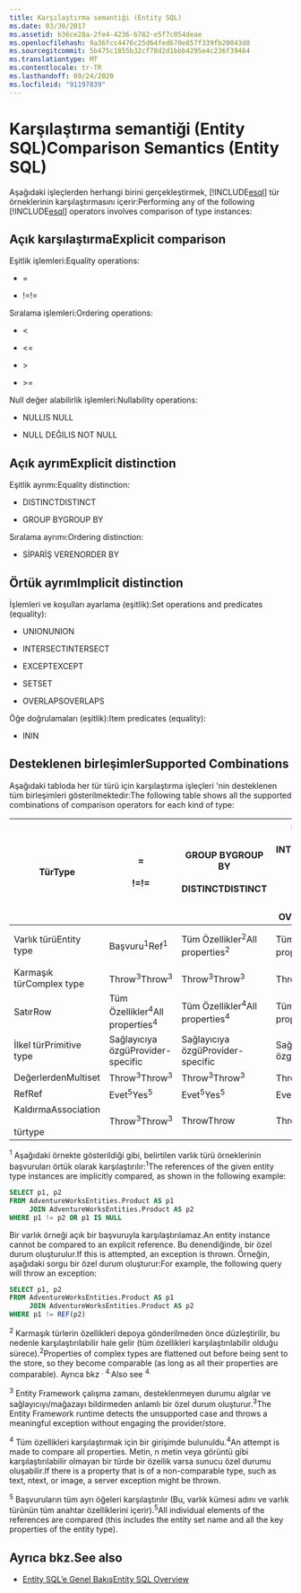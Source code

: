 ```yaml
---
title: Karşılaştırma semantiği (Entity SQL)
ms.date: 03/30/2017
ms.assetid: b36ce28a-2fe4-4236-b782-e5f7c054deae
ms.openlocfilehash: 9a36fcc4476c25d64fed670e857f339fb20043d8
ms.sourcegitcommit: 5b475c1855b32cf78d2d1bbb4295e4c236f39464
ms.translationtype: MT
ms.contentlocale: tr-TR
ms.lasthandoff: 09/24/2020
ms.locfileid: "91197839"
---
```

# <a name="comparison-semantics-entity-sql"></a><span data-ttu-id="642fd-102">Karşılaştırma semantiği (Entity SQL)</span><span class="sxs-lookup"><span data-stu-id="642fd-102">Comparison Semantics (Entity SQL)</span></span>

<span data-ttu-id="642fd-103">Aşağıdaki işleçlerden herhangi birini gerçekleştirmek, [!INCLUDE[esql](../../../../../../includes/esql-md.md)] tür örneklerinin karşılaştırmasını içerir:</span><span class="sxs-lookup"><span data-stu-id="642fd-103">Performing any of the following [!INCLUDE[esql](../../../../../../includes/esql-md.md)] operators involves comparison of type instances:</span></span>  
  
## <a name="explicit-comparison"></a><span data-ttu-id="642fd-104">Açık karşılaştırma</span><span class="sxs-lookup"><span data-stu-id="642fd-104">Explicit comparison</span></span>  

 <span data-ttu-id="642fd-105">Eşitlik işlemleri:</span><span class="sxs-lookup"><span data-stu-id="642fd-105">Equality operations:</span></span>  
  
- =  
  
- <span data-ttu-id="642fd-106">!=</span><span class="sxs-lookup"><span data-stu-id="642fd-106">!=</span></span>  
  
 <span data-ttu-id="642fd-107">Sıralama işlemleri:</span><span class="sxs-lookup"><span data-stu-id="642fd-107">Ordering operations:</span></span>  
  
- <  
  
- \<=  
  
- \>  
  
- \>=  
  
 <span data-ttu-id="642fd-108">Null değer alabilirlik işlemleri:</span><span class="sxs-lookup"><span data-stu-id="642fd-108">Nullability operations:</span></span>  
  
- <span data-ttu-id="642fd-109">NULL</span><span class="sxs-lookup"><span data-stu-id="642fd-109">IS NULL</span></span>  
  
- <span data-ttu-id="642fd-110">NULL DEĞIL</span><span class="sxs-lookup"><span data-stu-id="642fd-110">IS NOT NULL</span></span>  
  
## <a name="explicit-distinction"></a><span data-ttu-id="642fd-111">Açık ayrım</span><span class="sxs-lookup"><span data-stu-id="642fd-111">Explicit distinction</span></span>  

 <span data-ttu-id="642fd-112">Eşitlik ayrımı:</span><span class="sxs-lookup"><span data-stu-id="642fd-112">Equality distinction:</span></span>  
  
- <span data-ttu-id="642fd-113">DISTINCT</span><span class="sxs-lookup"><span data-stu-id="642fd-113">DISTINCT</span></span>  
  
- <span data-ttu-id="642fd-114">GROUP BY</span><span class="sxs-lookup"><span data-stu-id="642fd-114">GROUP BY</span></span>  
  
 <span data-ttu-id="642fd-115">Sıralama ayrımı:</span><span class="sxs-lookup"><span data-stu-id="642fd-115">Ordering distinction:</span></span>  
  
- <span data-ttu-id="642fd-116">SİPARİŞ VEREN</span><span class="sxs-lookup"><span data-stu-id="642fd-116">ORDER BY</span></span>  
  
## <a name="implicit-distinction"></a><span data-ttu-id="642fd-117">Örtük ayrım</span><span class="sxs-lookup"><span data-stu-id="642fd-117">Implicit distinction</span></span>  

 <span data-ttu-id="642fd-118">İşlemleri ve koşulları ayarlama (eşitlik):</span><span class="sxs-lookup"><span data-stu-id="642fd-118">Set operations and predicates (equality):</span></span>  
  
- <span data-ttu-id="642fd-119">UNION</span><span class="sxs-lookup"><span data-stu-id="642fd-119">UNION</span></span>  
  
- <span data-ttu-id="642fd-120">INTERSECT</span><span class="sxs-lookup"><span data-stu-id="642fd-120">INTERSECT</span></span>  
  
- <span data-ttu-id="642fd-121">EXCEPT</span><span class="sxs-lookup"><span data-stu-id="642fd-121">EXCEPT</span></span>  
  
- <span data-ttu-id="642fd-122">SET</span><span class="sxs-lookup"><span data-stu-id="642fd-122">SET</span></span>  
  
- <span data-ttu-id="642fd-123">OVERLAPS</span><span class="sxs-lookup"><span data-stu-id="642fd-123">OVERLAPS</span></span>  
  
 <span data-ttu-id="642fd-124">Öğe doğrulamaları (eşitlik):</span><span class="sxs-lookup"><span data-stu-id="642fd-124">Item predicates (equality):</span></span>  
  
- <span data-ttu-id="642fd-125">IN</span><span class="sxs-lookup"><span data-stu-id="642fd-125">IN</span></span>  
  
## <a name="supported-combinations"></a><span data-ttu-id="642fd-126">Desteklenen birleşimler</span><span class="sxs-lookup"><span data-stu-id="642fd-126">Supported Combinations</span></span>  

 <span data-ttu-id="642fd-127">Aşağıdaki tabloda her tür türü için karşılaştırma işleçleri 'nin desteklenen tüm birleşimleri gösterilmektedir:</span><span class="sxs-lookup"><span data-stu-id="642fd-127">The following table shows all the supported combinations of comparison operators for each kind of type:</span></span>  
  
|<span data-ttu-id="642fd-128">**Tür**</span><span class="sxs-lookup"><span data-stu-id="642fd-128">**Type**</span></span>|**=**<br /><br /> <span data-ttu-id="642fd-129">**!=**</span><span class="sxs-lookup"><span data-stu-id="642fd-129">**!=**</span></span>|<span data-ttu-id="642fd-130">**GROUP BY**</span><span class="sxs-lookup"><span data-stu-id="642fd-130">**GROUP BY**</span></span><br /><br /> <span data-ttu-id="642fd-131">**DISTINCT**</span><span class="sxs-lookup"><span data-stu-id="642fd-131">**DISTINCT**</span></span>|<span data-ttu-id="642fd-132">**BIRLEŞIM**</span><span class="sxs-lookup"><span data-stu-id="642fd-132">**UNION**</span></span><br /><br /> <span data-ttu-id="642fd-133">**INTERSECT**</span><span class="sxs-lookup"><span data-stu-id="642fd-133">**INTERSECT**</span></span><br /><br /> <span data-ttu-id="642fd-134">**EXCEPT**</span><span class="sxs-lookup"><span data-stu-id="642fd-134">**EXCEPT**</span></span><br /><br /> <span data-ttu-id="642fd-135">**KURMAK**</span><span class="sxs-lookup"><span data-stu-id="642fd-135">**SET**</span></span><br /><br /> <span data-ttu-id="642fd-136">**OVERLAPS**</span><span class="sxs-lookup"><span data-stu-id="642fd-136">**OVERLAPS**</span></span>|<span data-ttu-id="642fd-137">**'NDAKI**</span><span class="sxs-lookup"><span data-stu-id="642fd-137">**IN**</span></span>|<span data-ttu-id="642fd-138">**<   <=**</span><span class="sxs-lookup"><span data-stu-id="642fd-138">**<   <=**</span></span><br /><br /> <span data-ttu-id="642fd-139">**>   >=**</span><span class="sxs-lookup"><span data-stu-id="642fd-139">**>   >=**</span></span>|<span data-ttu-id="642fd-140">**ORDER BY**</span><span class="sxs-lookup"><span data-stu-id="642fd-140">**ORDER BY**</span></span>|<span data-ttu-id="642fd-141">**NULL**</span><span class="sxs-lookup"><span data-stu-id="642fd-141">**IS NULL**</span></span><br /><br /> <span data-ttu-id="642fd-142">**NULL DEĞIL**</span><span class="sxs-lookup"><span data-stu-id="642fd-142">**IS NOT NULL**</span></span>|  
|-|-|-|-|-|-|-|-|  
|<span data-ttu-id="642fd-143">Varlık türü</span><span class="sxs-lookup"><span data-stu-id="642fd-143">Entity type</span></span>|<span data-ttu-id="642fd-144">Başvuru<sup>1</sup></span><span class="sxs-lookup"><span data-stu-id="642fd-144">Ref<sup>1</sup></span></span>|<span data-ttu-id="642fd-145">Tüm Özellikler<sup>2</sup></span><span class="sxs-lookup"><span data-stu-id="642fd-145">All properties<sup>2</sup></span></span>|<span data-ttu-id="642fd-146">Tüm Özellikler<sup>2</sup></span><span class="sxs-lookup"><span data-stu-id="642fd-146">All properties<sup>2</sup></span></span>|<span data-ttu-id="642fd-147">Tüm Özellikler<sup>2</sup></span><span class="sxs-lookup"><span data-stu-id="642fd-147">All properties<sup>2</sup></span></span>|<span data-ttu-id="642fd-148">Throw<sup>3</sup></span><span class="sxs-lookup"><span data-stu-id="642fd-148">Throw<sup>3</sup></span></span>|<span data-ttu-id="642fd-149">Throw<sup>3</sup></span><span class="sxs-lookup"><span data-stu-id="642fd-149">Throw<sup>3</sup></span></span>|<span data-ttu-id="642fd-150">Başvuru<sup>1</sup></span><span class="sxs-lookup"><span data-stu-id="642fd-150">Ref<sup>1</sup></span></span>|  
|<span data-ttu-id="642fd-151">Karmaşık tür</span><span class="sxs-lookup"><span data-stu-id="642fd-151">Complex type</span></span>|<span data-ttu-id="642fd-152">Throw<sup>3</sup></span><span class="sxs-lookup"><span data-stu-id="642fd-152">Throw<sup>3</sup></span></span>|<span data-ttu-id="642fd-153">Throw<sup>3</sup></span><span class="sxs-lookup"><span data-stu-id="642fd-153">Throw<sup>3</sup></span></span>|<span data-ttu-id="642fd-154">Throw<sup>3</sup></span><span class="sxs-lookup"><span data-stu-id="642fd-154">Throw<sup>3</sup></span></span>|<span data-ttu-id="642fd-155">Throw<sup>3</sup></span><span class="sxs-lookup"><span data-stu-id="642fd-155">Throw<sup>3</sup></span></span>|<span data-ttu-id="642fd-156">Throw<sup>3</sup></span><span class="sxs-lookup"><span data-stu-id="642fd-156">Throw<sup>3</sup></span></span>|<span data-ttu-id="642fd-157">Throw<sup>3</sup></span><span class="sxs-lookup"><span data-stu-id="642fd-157">Throw<sup>3</sup></span></span>|<span data-ttu-id="642fd-158">Throw<sup>3</sup></span><span class="sxs-lookup"><span data-stu-id="642fd-158">Throw<sup>3</sup></span></span>|  
|<span data-ttu-id="642fd-159">Satır</span><span class="sxs-lookup"><span data-stu-id="642fd-159">Row</span></span>|<span data-ttu-id="642fd-160">Tüm Özellikler<sup>4</sup></span><span class="sxs-lookup"><span data-stu-id="642fd-160">All properties<sup>4</sup></span></span>|<span data-ttu-id="642fd-161">Tüm Özellikler<sup>4</sup></span><span class="sxs-lookup"><span data-stu-id="642fd-161">All properties<sup>4</sup></span></span>|<span data-ttu-id="642fd-162">Tüm Özellikler<sup>4</sup></span><span class="sxs-lookup"><span data-stu-id="642fd-162">All properties<sup>4</sup></span></span>|<span data-ttu-id="642fd-163">Throw<sup>3</sup></span><span class="sxs-lookup"><span data-stu-id="642fd-163">Throw<sup>3</sup></span></span>|<span data-ttu-id="642fd-164">Throw<sup>3</sup></span><span class="sxs-lookup"><span data-stu-id="642fd-164">Throw<sup>3</sup></span></span>|<span data-ttu-id="642fd-165">Tüm Özellikler<sup>4</sup></span><span class="sxs-lookup"><span data-stu-id="642fd-165">All properties<sup>4</sup></span></span>|<span data-ttu-id="642fd-166">Throw<sup>3</sup></span><span class="sxs-lookup"><span data-stu-id="642fd-166">Throw<sup>3</sup></span></span>|  
|<span data-ttu-id="642fd-167">İlkel tür</span><span class="sxs-lookup"><span data-stu-id="642fd-167">Primitive type</span></span>|<span data-ttu-id="642fd-168">Sağlayıcıya özgü</span><span class="sxs-lookup"><span data-stu-id="642fd-168">Provider-specific</span></span>|<span data-ttu-id="642fd-169">Sağlayıcıya özgü</span><span class="sxs-lookup"><span data-stu-id="642fd-169">Provider-specific</span></span>|<span data-ttu-id="642fd-170">Sağlayıcıya özgü</span><span class="sxs-lookup"><span data-stu-id="642fd-170">Provider-specific</span></span>|<span data-ttu-id="642fd-171">Sağlayıcıya özgü</span><span class="sxs-lookup"><span data-stu-id="642fd-171">Provider-specific</span></span>|<span data-ttu-id="642fd-172">Sağlayıcıya özgü</span><span class="sxs-lookup"><span data-stu-id="642fd-172">Provider-specific</span></span>|<span data-ttu-id="642fd-173">Sağlayıcıya özgü</span><span class="sxs-lookup"><span data-stu-id="642fd-173">Provider-specific</span></span>|<span data-ttu-id="642fd-174">Sağlayıcıya özgü</span><span class="sxs-lookup"><span data-stu-id="642fd-174">Provider-specific</span></span>|  
|<span data-ttu-id="642fd-175">Değerlerden</span><span class="sxs-lookup"><span data-stu-id="642fd-175">Multiset</span></span>|<span data-ttu-id="642fd-176">Throw<sup>3</sup></span><span class="sxs-lookup"><span data-stu-id="642fd-176">Throw<sup>3</sup></span></span>|<span data-ttu-id="642fd-177">Throw<sup>3</sup></span><span class="sxs-lookup"><span data-stu-id="642fd-177">Throw<sup>3</sup></span></span>|<span data-ttu-id="642fd-178">Throw<sup>3</sup></span><span class="sxs-lookup"><span data-stu-id="642fd-178">Throw<sup>3</sup></span></span>|<span data-ttu-id="642fd-179">Throw<sup>3</sup></span><span class="sxs-lookup"><span data-stu-id="642fd-179">Throw<sup>3</sup></span></span>|<span data-ttu-id="642fd-180">Throw<sup>3</sup></span><span class="sxs-lookup"><span data-stu-id="642fd-180">Throw<sup>3</sup></span></span>|<span data-ttu-id="642fd-181">Throw<sup>3</sup></span><span class="sxs-lookup"><span data-stu-id="642fd-181">Throw<sup>3</sup></span></span>|<span data-ttu-id="642fd-182">Throw<sup>3</sup></span><span class="sxs-lookup"><span data-stu-id="642fd-182">Throw<sup>3</sup></span></span>|  
|<span data-ttu-id="642fd-183">Ref</span><span class="sxs-lookup"><span data-stu-id="642fd-183">Ref</span></span>|<span data-ttu-id="642fd-184">Evet<sup>5</sup></span><span class="sxs-lookup"><span data-stu-id="642fd-184">Yes<sup>5</sup></span></span>|<span data-ttu-id="642fd-185">Evet<sup>5</sup></span><span class="sxs-lookup"><span data-stu-id="642fd-185">Yes<sup>5</sup></span></span>|<span data-ttu-id="642fd-186">Evet<sup>5</sup></span><span class="sxs-lookup"><span data-stu-id="642fd-186">Yes<sup>5</sup></span></span>|<span data-ttu-id="642fd-187">Evet<sup>5</sup></span><span class="sxs-lookup"><span data-stu-id="642fd-187">Yes<sup>5</sup></span></span>|<span data-ttu-id="642fd-188">Throw</span><span class="sxs-lookup"><span data-stu-id="642fd-188">Throw</span></span>|<span data-ttu-id="642fd-189">Throw</span><span class="sxs-lookup"><span data-stu-id="642fd-189">Throw</span></span>|<span data-ttu-id="642fd-190">Evet<sup>5</sup></span><span class="sxs-lookup"><span data-stu-id="642fd-190">Yes<sup>5</sup></span></span>|  
|<span data-ttu-id="642fd-191">Kaldırma</span><span class="sxs-lookup"><span data-stu-id="642fd-191">Association</span></span><br /><br /> <span data-ttu-id="642fd-192">tür</span><span class="sxs-lookup"><span data-stu-id="642fd-192">type</span></span>|<span data-ttu-id="642fd-193">Throw<sup>3</sup></span><span class="sxs-lookup"><span data-stu-id="642fd-193">Throw<sup>3</sup></span></span>|<span data-ttu-id="642fd-194">Throw</span><span class="sxs-lookup"><span data-stu-id="642fd-194">Throw</span></span>|<span data-ttu-id="642fd-195">Throw</span><span class="sxs-lookup"><span data-stu-id="642fd-195">Throw</span></span>|<span data-ttu-id="642fd-196">Throw</span><span class="sxs-lookup"><span data-stu-id="642fd-196">Throw</span></span>|<span data-ttu-id="642fd-197">Throw<sup>3</sup></span><span class="sxs-lookup"><span data-stu-id="642fd-197">Throw<sup>3</sup></span></span>|<span data-ttu-id="642fd-198">Throw<sup>3</sup></span><span class="sxs-lookup"><span data-stu-id="642fd-198">Throw<sup>3</sup></span></span>|<span data-ttu-id="642fd-199">Throw<sup>3</sup></span><span class="sxs-lookup"><span data-stu-id="642fd-199">Throw<sup>3</sup></span></span>|  
  
 <span data-ttu-id="642fd-200"><sup>1</sup> Aşağıdaki örnekte gösterildiği gibi, belirtilen varlık türü örneklerinin başvuruları örtük olarak karşılaştırılır:</span><span class="sxs-lookup"><span data-stu-id="642fd-200"><sup>1</sup>The references of the given entity type instances are implicitly compared, as shown in the following example:</span></span>  
  
```sql  
SELECT p1, p2
FROM AdventureWorksEntities.Product AS p1
     JOIN AdventureWorksEntities.Product AS p2
WHERE p1 != p2 OR p1 IS NULL  
```  
  
 <span data-ttu-id="642fd-201">Bir varlık örneği açık bir başvuruyla karşılaştırılamaz.</span><span class="sxs-lookup"><span data-stu-id="642fd-201">An entity instance cannot be compared to an explicit reference.</span></span> <span data-ttu-id="642fd-202">Bu denendiğinde, bir özel durum oluşturulur.</span><span class="sxs-lookup"><span data-stu-id="642fd-202">If this is attempted, an exception is thrown.</span></span> <span data-ttu-id="642fd-203">Örneğin, aşağıdaki sorgu bir özel durum oluşturur:</span><span class="sxs-lookup"><span data-stu-id="642fd-203">For example, the following query will throw an exception:</span></span>  
  
```sql  
SELECT p1, p2
FROM AdventureWorksEntities.Product AS p1
     JOIN AdventureWorksEntities.Product AS p2
WHERE p1 != REF(p2)  
```  
  
 <span data-ttu-id="642fd-204"><sup>2</sup> Karmaşık türlerin özellikleri depoya gönderilmeden önce düzleştirilir, bu nedenle karşılaştırılabilir hale gelir (tüm özellikleri karşılaştırılabilir olduğu sürece).</span><span class="sxs-lookup"><span data-stu-id="642fd-204"><sup>2</sup>Properties of complex types are flattened out before being sent to the store, so they become comparable (as long as all their properties are comparable).</span></span> <span data-ttu-id="642fd-205">Ayrıca bkz <sup>. 4.</sup></span><span class="sxs-lookup"><span data-stu-id="642fd-205">Also see <sup>4.</sup></span></span>  
  
 <span data-ttu-id="642fd-206"><sup>3</sup> Entity Framework çalışma zamanı, desteklenmeyen durumu algılar ve sağlayıcıyı/mağazayı bildirmeden anlamlı bir özel durum oluşturur.</span><span class="sxs-lookup"><span data-stu-id="642fd-206"><sup>3</sup>The Entity Framework runtime detects the unsupported case and throws a meaningful exception without engaging the provider/store.</span></span>  
  
 <span data-ttu-id="642fd-207"><sup>4</sup> Tüm özellikleri karşılaştırmak için bir girişimde bulunuldu.</span><span class="sxs-lookup"><span data-stu-id="642fd-207"><sup>4</sup>An attempt is made to compare all properties.</span></span> <span data-ttu-id="642fd-208">Metin, n metin veya görüntü gibi karşılaştırılabilir olmayan bir türde bir özellik varsa sunucu özel durumu oluşabilir.</span><span class="sxs-lookup"><span data-stu-id="642fd-208">If there is a property that is of a non-comparable type, such as text, ntext, or image, a server exception might be thrown.</span></span>  
  
 <span data-ttu-id="642fd-209"><sup>5</sup> Başvuruların tüm ayrı öğeleri karşılaştırılır (Bu, varlık kümesi adını ve varlık türünün tüm anahtar özelliklerini içerir).</span><span class="sxs-lookup"><span data-stu-id="642fd-209"><sup>5</sup>All individual elements of the references are compared (this includes the entity set name and all the key properties of the entity type).</span></span>  
  
## <a name="see-also"></a><span data-ttu-id="642fd-210">Ayrıca bkz.</span><span class="sxs-lookup"><span data-stu-id="642fd-210">See also</span></span>

- [<span data-ttu-id="642fd-211">Entity SQL’e Genel Bakış</span><span class="sxs-lookup"><span data-stu-id="642fd-211">Entity SQL Overview</span></span>](entity-sql-overview.md)
